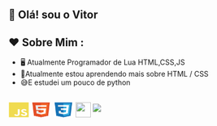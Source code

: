 ## 👋 Olá! sou o Vitor

## ❤ Sobre Mim : 

- 🖥️ Atualmente Programador de Lua HTML,CSS,JS
- 💖Atualmente estou aprendendo mais sobre HTML / CSS
- 😅E estudei um pouco de python
<div><br>
  <img align="center" alt="lancer-Js" height="30" width="40" src="https://raw.githubusercontent.com/devicons/devicon/master/icons/javascript/javascript-plain.svg" style="max-width: 100%;">
  <img align="center" alt="lancer.html" height="30" width="40" src="https://raw.githubusercontent.com/devicons/devicon/master/icons/html5/html5-original.svg" style="max-width: 100%;">
  <img align="center" alt="lancer-CSS" height="30" width="40" src="https://raw.githubusercontent.com/devicons/devicon/master/icons/css3/css3-original.svg" style="max-width: 100%;">
 <img align="center"  src="https://camo.githubusercontent.com/ac23621aa950bb432fda8bf60d9c75a4701dbdea34f6201d809aced5529c75b8/68747470733a2f2f75706c6f61642e77696b696d656469612e6f72672f77696b6970656469612f636f6d6d6f6e732f7468756d622f632f63662f4c75612d4c6f676f2e7376672f3132303070782d4c75612d4c6f676f2e7376672e706e67" width="30vw" height="30vh" data-canonical-src="https://upload.wikimedia.org/wikipedia/commons/thumb/c/cf/Lua-Logo.svg/1200px-Lua-Logo.svg.png" style="max-width: 100%;">
 <img height="180em" src="https://github-readme-stats.vercel.app/api/top-langs/?username=VitorrDevX&layout=compact&langs_count=7&theme=dracula"/>

